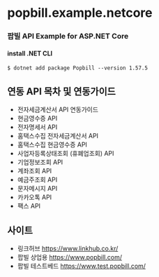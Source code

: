 # popbill.example.netcore


### 팝빌 API Example for ASP.NET Core


#### install .NET CLI
    $ dotnet add package Popbill --version 1.57.5


연동 API 목차 및 연동가이드
-----------------
* 전자세금계산서 API 연동가이드
* 현금영수증 API
* 전자명세서 API
* 홈택스수집 전자세금계산서 API
* 홈택스수집 현금영수증 API
* 사업자등록상태조회 (휴폐업조회) API
* 기업정보조회 API
* 계좌조회 API
* 예금주조회 API
* 문자메시지 API
* 카카오톡 API
* 팩스 API

사이트
-------------------------------
* 링크허브 <https://www.linkhub.co.kr/>
* 팝빌 상업용 <https://www.popbill.com/>
* 팝빌 테스트베드 <https://www.test.popbill.com/>

